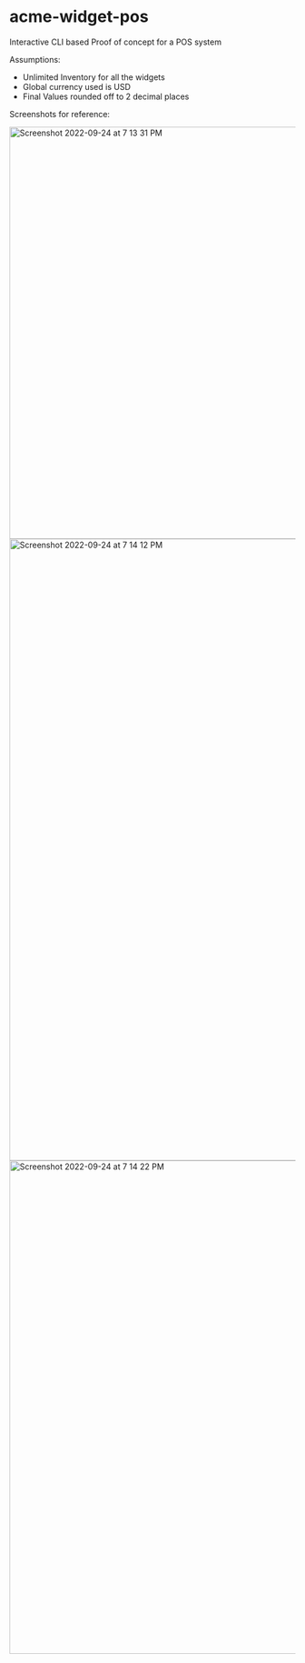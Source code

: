 # acme-widget-pos
Interactive CLI based Proof of concept for a POS system

Assumptions:
- Unlimited Inventory for all the widgets
- Global currency used is USD
- Final Values rounded off to 2 decimal places





Screenshots for reference:

<img width="725" alt="Screenshot 2022-09-24 at 7 13 31 PM" src="https://user-images.githubusercontent.com/75936788/192101365-c7fc9376-b230-4a4c-a942-861eb9b81a92.png">

<img width="1094" alt="Screenshot 2022-09-24 at 7 14 12 PM" src="https://user-images.githubusercontent.com/75936788/192101427-c4238f19-5549-4904-bb3f-65acb593aafa.png">

<img width="868" alt="Screenshot 2022-09-24 at 7 14 22 PM" src="https://user-images.githubusercontent.com/75936788/192101391-14830508-343c-4cb4-8ec8-56779760f74e.png">



